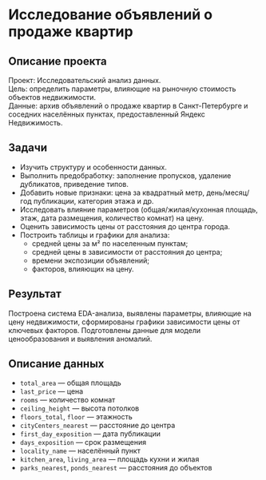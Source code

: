 # Исследование объявлений о продаже квартир

## Описание проекта

Проект: Исследовательский анализ данных.  
Цель: определить параметры, влияющие на рыночную стоимость объектов недвижимости.  
Данные: архив объявлений о продаже квартир в Санкт-Петербурге и соседних населённых пунктах, предоставленный Яндекс Недвижимость.

## Задачи

- Изучить структуру и особенности данных.
- Выполнить предобработку: заполнение пропусков, удаление дубликатов, приведение типов.
- Добавить новые признаки: цена за квадратный метр, день/месяц/год публикации, категория этажа и др.
- Исследовать влияние параметров (общая/жилая/кухонная площадь, этаж, дата размещения, количество комнат) на цену.
- Оценить зависимость цены от расстояния до центра города.
- Построить таблицы и графики для анализа:
    - средней цены за м² по населенным пунктам;
    - средней цены в зависимости от расстояния до центра;
    - времени экспозиции объявлений;
    - факторов, влияющих на цену.

## Результат

Построена система EDA-анализа, выявлены параметры, влияющие на цену недвижимости, сформированы графики зависимости цены от ключевых факторов. Подготовлены данные для модели ценообразования и выявления аномалий.

## Описание данных

- `total_area` — общая площадь
- `last_price` — цена
- `rooms` — количество комнат
- `ceiling_height` — высота потолков
- `floors_total`, `floor` — этажность
- `cityCenters_nearest` — расстояние до центра
- `first_day_exposition` — дата публикации
- `days_exposition` — срок размещения
- `locality_name` — населённый пункт
- `kitchen_area`, `living_area` — площадь кухни и жилая
- `parks_nearest`, `ponds_nearest` — расстояния до объектов
